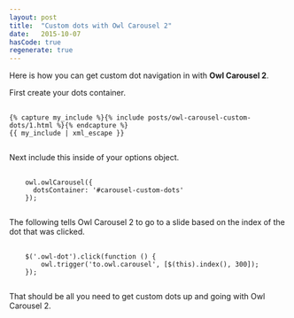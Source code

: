 ```yaml
---
layout: post
title:  "Custom dots with Owl Carousel 2"
date:   2015-10-07
hasCode: true
regenerate: true
---
```


Here is how you can get custom dot navigation in with **Owl Carousel 2**.

First create your dots container.

<pre data-language="html">
    <code data-language="html">
{% capture my_include %}{% include posts/owl-carousel-custom-dots/1.html %}{% endcapture %}
{{ my_include | xml_escape }}
    </code>
</pre>

Next include this inside of your options object.

<pre data-language="javascript">
    <code data-language="javascript">
    owl.owlCarousel({
      dotsContainer: '#carousel-custom-dots'
    });
    </code>
</pre>

The following tells Owl Carousel 2 to go to a slide based on the index of the dot that was clicked.

<pre data-language="javascript">
    <code data-language="javascript">
    $('.owl-dot').click(function () {
        owl.trigger('to.owl.carousel', [$(this).index(), 300]);
    });
    </code>
</pre>

That should be all you need to get custom dots up and going with Owl Carousel 2.